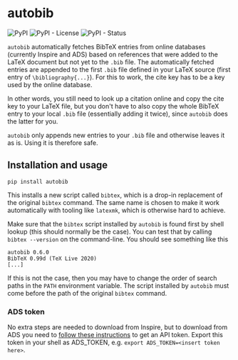 # autobib

![PyPI](https://img.shields.io/pypi/v/autobib)
![PyPI - License](https://img.shields.io/pypi/l/autobib)
![PyPI - Status](https://img.shields.io/pypi/status/autobib)

`autobib` automatically fetches BibTeX entries from online databases (currently Inspire and ADS) based on references that were added to the LaTeX document but not yet to the `.bib` file. The automatically fetched entries are appended to the first `.bib` file defined in your LaTeX source (first entry of `\bibliography{...}`). For this to work, the cite key has to be a key used by the online database.

In other words, you still need to look up a citation online and copy the cite key to your LaTeX file, but you don't have to also copy the whole BibTeX entry to your local `.bib` file (essentially adding it twice), since `autobib` does the latter for you.

`autobib` only appends new entries to your `.bib` file and otherwise leaves it as is. Using it is therefore safe.

## Installation and usage

`pip install autobib`

This installs a new script called `bibtex`, which is a drop-in replacement of the original `bibtex` command. The same name is chosen to make it work automatically with tooling like `latexmk`, which is otherwise hard to achieve.

Make sure that the `bibtex` script installed by `autobib` is found first by shell lookup (this should normally be the case). You can test that by calling `bibtex --version` on the command-line. You should see something like this
```
autobib 0.6.0
BibTeX 0.99d (TeX Live 2020)
[...]
```
If this is not the case, then you may have to change the order of search paths in the `PATH` environment variable. The script installed by `autobib` must come before the path of the original `bibtex` command.

### ADS token

No extra steps are needed to download from Inspire, but to download from ADS you need to [follow these instructions](https://github.com/adsabs/adsabs-dev-api#access) to get an API token. Export this token in your shell as ADS_TOKEN, e.g. `export ADS_TOKEN=<insert token here>`.

